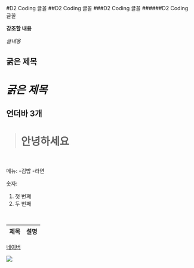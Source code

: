 <!--제목-->
#D2 Coding 글꼴
##D2 Coding 글꼴
###D2 Coding 글꼴
######D2 Coding 글꼴
<!--강조-->
**강조할 내용**

*글내용*
<br>

## **굵은 제목**
# ***굵은 제목***
<!--줄 line-->
언더바 3개
---
># **안녕하세요**

<br>

메뉴:
-김밥
-라면

숫자:
1. 첫 번쨰
2. 두 번째

<br/>

|제목|설명|
|:--:|:--:|


[네이버](https://www.naver.com)

<img src="https://cdn.mkhealth.co.kr/news/photo/202004/img_MKH200424005_0.jpg">

```python
```

